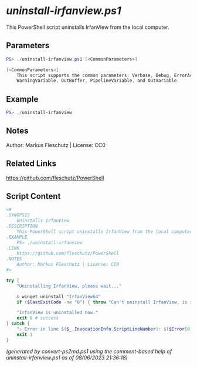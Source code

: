 *uninstall-irfanview.ps1*
================

This PowerShell script uninstalls IrfanView from the local computer.

Parameters
----------
```powershell
PS> ./uninstall-irfanview.ps1 [<CommonParameters>]

[<CommonParameters>]
    This script supports the common parameters: Verbose, Debug, ErrorAction, ErrorVariable, WarningAction, 
    WarningVariable, OutBuffer, PipelineVariable, and OutVariable.
```

Example
-------
```powershell
PS> ./uninstall-irfanview

```

Notes
-----
Author: Markus Fleschutz | License: CC0

Related Links
-------------
https://github.com/fleschutz/PowerShell

Script Content
--------------
```powershell
<#
.SYNOPSIS
	Uninstalls IrfanView
.DESCRIPTION
	This PowerShell script uninstalls IrfanView from the local computer.
.EXAMPLE
	PS> ./uninstall-irfanview
.LINK
	https://github.com/fleschutz/PowerShell
.NOTES
	Author: Markus Fleschutz | License: CC0
#>

try {
	"Uninstalling IrfanView, please wait..."

	& winget uninstall "IrfanView64"
	if ($lastExitCode -ne "0") { throw "Can't uninstall IrfanView, is it installed?" }

	"IrfanView is uninstalled now."
	exit 0 # success
} catch {
	"⚠️ Error in line $($_.InvocationInfo.ScriptLineNumber): $($Error[0])"
	exit 1
}
```

*(generated by convert-ps2md.ps1 using the comment-based help of uninstall-irfanview.ps1 as of 08/06/2023 21:36:18)*
